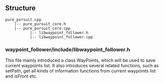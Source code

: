
## Structure
```
pure_pursuit.cpp
    |-- pure_pursuit_core.h
    |-- pure_pursuit_core.cpp
           |-- libwaypoint_follower.h
           |-- libwaypoint_follower.cpp
```

### waypoint_follower/include/libwaypoint_follower.h

This file mainly introduced a class WayPoints, which will be used to save current waypoints list. It also introduces several related functions, such as setPath, get all kinds of information functions from current waypoints list and isFront etc.
